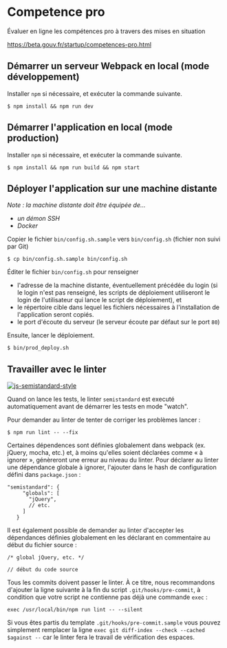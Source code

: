# Competence pro

Évaluer en ligne les compétences pro à travers des mises en situation

https://beta.gouv.fr/startup/competences-pro.html

## Démarrer un serveur Webpack en local (mode développement)

Installer `npm` si nécessaire, et exécuter la commande suivante.

```
$ npm install && npm run dev
```

## Démarrer l'application en local (mode production)

Installer `npm` si nécessaire, et exécuter la commande suivante.

```
$ npm install && npm run build && npm start
```

## Déployer l'application sur une machine distante

_Note : la machine distante doit être équipée de…_
- _un démon SSH_
- _Docker_


Copier le fichier `bin/config.sh.sample` vers `bin/config.sh` (fichier non suivi par Git)
```
$ cp bin/config.sh.sample bin/config.sh
```

Éditer le fichier `bin/config.sh` pour renseigner
- l'adresse de la machine distante, éventuellement précédée du login (si le
  login n'est pas renseigné, les scripts de déploiement utiliseront le login de
  l'utilisateur qui lance le script de déploiement), et
- le répertoire cible dans lequel les fichiers nécessaires à l'installation de l'application seront copiés.
- le port d'écoute du serveur (le serveur écoute par défaut sur le port `80`)

Ensuite, lancer le déploiement.
```
$ bin/prod_deploy.sh
```

## Travailler avec le linter

[![js-semistandard-style](https://img.shields.io/badge/code%20style-semistandard-brightgreen.svg?style=flat-square)](https://github.com/Flet/semistandard)

Quand on lance les tests, le linter `semistandard` est executé automatiquement avant de démarrer les tests en mode "watch".

Pour demander au linter de tenter de corriger les problèmes lancer :

```
$ npm run lint -- --fix
```

Certaines dépendences sont définies globalement dans webpack (ex. jQuery, mocha, etc.) et, à moins qu'elles soient déclarées comme « à ignorer », génèreront une erreur au niveau du linter. Pour déclarer au linter une dépendance globale à ignorer, l'ajouter dans le hash de configuration défini dans `package.json` :

```
"semistandard": {
     "globals": [
       "jQuery",
       // etc.
     ]
   }
```

Il est également possible de demander au linter d'accepter les dépendances définies globalement en les déclarant en commentaire au début du fichier source :

```
/* global jQuery, etc. */

// début du code source
```

Tous les commits doivent passer le linter. À ce titre, nous recommandons
d'ajouter la ligne suivante à la fin du script `.git/hooks/pre-commit`, à condition que votre script ne contienne pas déjà une commande `exec` :

```
exec /usr/local/bin/npm run lint -- --silent
```

Si vous êtes partis du template `.git/hooks/pre-commit.sample` vous pouvez simplement remplacer la ligne `exec git diff-index --check --cached $against --` car le linter fera le travail de vérification des espaces.
